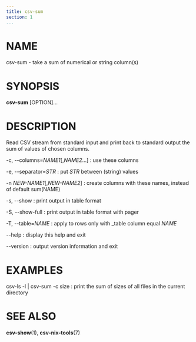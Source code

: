 ```yaml
---
title: csv-sum
section: 1
...
```


# NAME #

csv-sum - take a sum of numerical or string column(s)

# SYNOPSIS #

**csv-sum** [OPTION]...

# DESCRIPTION #

Read CSV stream from standard input and print back to standard output the sum of
values of chosen columns.

-c, \--columns=*NAME1*[,*NAME2*...]
:   use these columns

-e, \--separator=*STR*
:   put *STR* between (string) values

-n *NEW-NAME1*[,*NEW-NAME2*]
:   create columns with these names, instead of default sum(NAME)

-s, \--show
:   print output in table format

-S, \--show-full
:   print output in table format with pager

-T, \--table=*NAME*
:   apply to rows only with _table column equal *NAME*

\--help
:   display this help and exit

\--version
:   output version information and exit

# EXAMPLES #

csv-ls -l | csv-sum -c size
:   print the sum of sizes of all files in the current directory

# SEE ALSO #

**csv-show**(1), **csv-nix-tools**(7)

